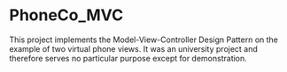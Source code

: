 # PhoneCo_MVC

This project implements the Model-View-Controller Design Pattern on the example of two virtual phone views. It was an university project and therefore serves no particular purpose except for demonstration.
